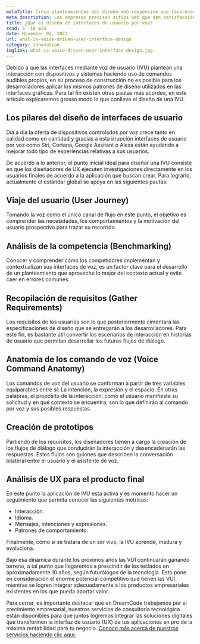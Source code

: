 ```yaml
---
metaTitle: Cinco planteamientos del diseño web responsive que favorecen el posicionamiento de marca empresarial
meta_description: Las empresas precisan sitios web que den satisfacción total a las necesidades y capacidades de los dispositivos desde los que sus clientes acceden. Esta es una norma que todos los programadores orientados al desarrollo móvil no pueden dejar de cumplir.
title: ¿Qué es diseño de interfaces de usuario por voz?
read: 5 -10 min
date: November 02, 2022
url: what-is-voice-driven-user-interface-design
category: innovation
imglink: what-is-voice-driven-user-interface-design.jpg
---
```


Debido a que las interfaces mediante voz de usuario (IVU) plantean una interacción con dispositivos y sistemas haciendo uso de comandos audibles propios, en su proceso de construcción no es posible para los desarrolladores aplicar los mismos patrones de diseño utilizados en las interfaces gráficas. Para tal fin existen otras pautas más acordes, en este artículo explicaremos grosso modo lo que conlleva el diseño de una IVU.

## Los pilares del diseño de interfaces de usuario

Día a día la oferta de dispositivos controlados por voz crece tanto en calidad como en cantidad y gracias a esta irrupción interfaces de usuario por voz como Siri, Cortana, Google Assitant o Alexa están ayudando a mejorar todo tipo de experiencias relativas a sus usuarios.

De acuerdo a lo anterior, el punto inicial ideal para diseñar una IVU consiste en que los diseñadores de UX ejecuten investigaciones directamente en los usuarios finales de acuerdo a la aplicación que buscan crear. Para lograrlo, actualmente el estándar global se apoya en las siguientes pautas:

## Viaje del usuario (User Journey)

Tomando la voz como el único canal de flujo en este punto, el objetivo es comprender las necesidades, los comportamientos y la motivación del usuario prospectivo para trazar su recorrido.

## Análisis de la competencia (Benchmarking)

Conocer y comprender cómo los competidores implementan y contextualizan sus interfaces de voz, es un factor clave para el desarrollo de un planteamiento que aproveche lo mejor del contexto actual y evite caer en errores comunes.

## Recopilación de requisitos (Gather Requirements)

Los requisitos de los usuarios son lo que posteriormente cimentará las especificaciones de diseño que se entregarán a los desarrolladores. Para este fin, es bastante útil convertir los escenarios de interacción en historias de usuario que permitan desarrollar los futuros flujos de diálogo.

## Anatomía de los comando de voz (Voice Command Anatomy)

Los comandos de voz del usuario se conforman a partir de tres variables equiparables entre sí: La intención, la expresión y el espacio. En otras palabras, el propósito de la interacción, cómo el usuario manifiesta su solicitud y en qué contexto se encuentra, son lo que definirán al comando por voz y sus posibles respuestas.

## Creación de prototipos

Partiendo de los requisitos, los diseñadores tienen a cargo la creación de los flujos de diálogo que conducirán la interacción y desencadenarán las respuestas. Estos flujos son guiones que describen la conversación bilateral entre el usuario y el asistente de voz.

## Análisis de UX para el producto final

En este punto la aplicación de IVU está activa y es momento hacer un seguimiento que permita conocer las siguientes métricas:

- Interacción.
- Idioma.
- Mensajes, intenciones y expresiones.
- Patrones de comportamiento.

Finalmente, cómo si se tratara de un ser vivo, la IVU aprende, madura y evoluciona.

Bajo esa dinámica durante los próximos años las VUI continuarán ganando terreno, a tal punto que llegaremos a prescindir de los teclados en aproximadamente 10 años, según futurólogos de la tecnología. Esto pone en consideración el enorme potencial competitivo que tienen las VUI mientras se logren integrar adecuadamente a los productos empresariales existentes en los que pueda aportar valor.

Para cerrar, es importante destacar que en DreamCode trabajamos por el crecimiento empresarial, nuestros servicios de consultoría tecnológica están disponibles para que juntos logremos integrar las soluciones digitales que transformen la interfaz de usuario (UX) de tus aplicaciones en pro de la máxima rentabilidad para tu negocio. [Conoce más acerca de nuestros servicios haciendo clic aquí:](https://www.dreamcodesoft.com/services)
